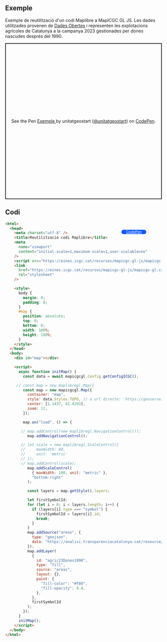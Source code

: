 ## Exemple

Exemple de reutilització d'un codi Maplibre a MapICGC GL JS. Les dades utilitzades provenen de <a target="_blank" href="https://analisi.transparenciacatalunya.cat/Medi-Rural-Pesca/Mapa-d-explotacions-agr-coles-DUN-de-Catalunya/iqpi-zasj/explore/query/SELECT%0A%20%20%60the_geom%60%2C%0A%20%20%60campanya%60%2C%0A%20%20%60oc%60%2C%0A%20%20%60nom_oc%60%2C%0A%20%20%60ajuts%60%2C%0A%20%20%60codi_pro%60%2C%0A%20%20%60nom_pro%60%2C%0A%20%20%60c_mun_ine%60%2C%0A%20%20%60n_mun_ine%60%2C%0A%20%20%60naturalesa%60%2C%0A%20%20%60data_naix%60%2C%0A%20%20%60ote%60%2C%0A%20%20%60opfh%60%2C%0A%20%20%60codi_dop%60%2C%0A%20%20%60venda_prox%60%2C%0A%20%20%60eap%60%2C%0A%20%20%60id_exp%60%2C%0A%20%20%60ha_dec%60%0AWHERE%0A%20%20caseless_one_of%28%60campanya%60%2C%20%222023%22%29%0A%20%20AND%20%28caseless_one_of%28%60naturalesa%60%2C%20%22PF%20Dona%22%29%0A%20%20%20%20%20%20%20%20%20AND%20%28%60data_naix%60%20%3E%20%221990%22%29%29/page/filter">Dades Obertes</a> i representen les explotacions agrícoles de Catalunya a la campanya 2023 gestionades per dones nascudes després del 1990.

<p class="codepen" data-height="500" data-theme-id="light" data-slug-hash="dyEVNQe" data-editable="true" data-user="unitatgeostart" style="height: 500px; box-sizing: border-box; display: flex; align-items: center; justify-content: center; border: 2px solid; margin: 1em 0; padding: 1em;">
  <span>See the Pen <a href="https://codepen.io/unitatgeostart/pen/dyEVNQe">
  Exemple </a> by unitatgeostart (<a href="https://codepen.io/unitatgeostart">@unitatgeostart</a>)
  on <a  href="https://codepen.io">CodePen</a>.</span>
</p>
<script async src="https://cpwebassets.codepen.io/assets/embed/ei.js"></script>

<a style="color: white" target="_blank" class=" button btn btn-primary" href="https://codepen.io/unitatgeostart/pen/dyEVNQe">CodePen</a>

<style>
.button{
    position: relative;
    top: 84px;
    z-index: 1;
    /* right: -46px; */
    width: 80px;
    float: right;
    right: 50px;
    background-color: #0d58ff;
    border-radius: 10px;
    text-align: -webkit-center;
    font-size: smaller;
    
  }
    .button:hover{

    background-color: #032879;

  }
  </style>

## Codi

```html
<html>
  <head>
    <meta charset="utf-8" />
    <title>Reutilització codi Maplibre</title>
    <meta
      name="viewport"
      content="initial-scale=1,maximum-scale=1,user-scalable=no"
    />
    <script src="https://eines.icgc.cat/recursos/mapicgc-gl-js/mapicgc-gl.js"></script>
    <link
      href="https://eines.icgc.cat/recursos/mapicgc-gl-js/mapicgc-gl.css"
      rel="stylesheet"
    />

    <style>
      body {
        margin: 0;
        padding: 0;
      }
      #map {
        position: absolute;
        top: 0;
        bottom: 0;
        width: 100%;
        height: 100%;
      }
    </style>
  </head>
  <body>
    <div id="map"></div>

    <script>
      async function initMap() {
        const data = await mapicgcgl.Config.getConfigICGC();

     // const map = new maplibregl.Map({  
        const map = new mapicgcgl.Map({
          container: "map",
          style: data.Styles.TOPO, // o url directe: 'https://geoserveis.icgc.cat/contextmaps/icgc_mapa_base_gris.json'
          center: [1.1437, 42.4293],
          zoom: 12,
        });

        map.on("load", () => {

       // map.addControl(new maplibregl.NavigationControl());
          map.addNavigationControl();

       // let scale = new maplibregl.ScaleControl({
       //     maxWidth: 80,
       //     unit: 'metric'
       // });
       // map.addControl(scale);
          map.addScaleControl(
            { maxWidth: 100, unit: "metric" },
            "bottom-right"
          );

          const layers = map.getStyle().layers;

          let firstSymbolId;
          for (let i = 0; i < layers.length; i++) {
            if (layers[i].type === "symbol") {
              firstSymbolId = layers[i].id;
              break;
            }
          }
          map.addSource("areas", {
            type: "geojson",
            data: "https://analisi.transparenciacatalunya.cat/resource/iqpi-zasj.geojson?$query=SELECT%0A%20%20%60the_geom%60%2C%0A%20%20%60campanya%60%2C%0A%20%20%60oc%60%2C%0A%20%20%60nom_oc%60%2C%0A%20%20%60ajuts%60%2C%0A%20%20%60codi_pro%60%2C%0A%20%20%60nom_pro%60%2C%0A%20%20%60c_mun_ine%60%2C%0A%20%20%60n_mun_ine%60%2C%0A%20%20%60naturalesa%60%2C%0A%20%20%60data_naix%60%2C%0A%20%20%60ote%60%2C%0A%20%20%60opfh%60%2C%0A%20%20%60codi_dop%60%2C%0A%20%20%60venda_prox%60%2C%0A%20%20%60eap%60%2C%0A%20%20%60id_exp%60%2C%0A%20%20%60ha_dec%60%0AWHERE%0A%20%20caseless_one_of(%60campanya%60%2C%20%222023%22)%0A%20%20AND%20(caseless_one_of(%60naturalesa%60%2C%20%22PF%20Dona%22)%0A%20%20%20%20%20%20%20%20%20AND%20(%60data_naix%60%20%3E%20%221990%22))",
          });
          map.addLayer(
            {
              id: "agric23Dones1990",
              type: "fill",
              source: "areas",
              layout: {},
              paint: {
                "fill-color": "#f08",
                "fill-opacity": 0.4,
              },
            },
            firstSymbolId
          );
        });
      }
      initMap();
    </script>
  </body>
</html>
```
